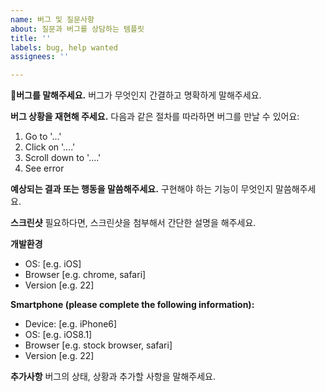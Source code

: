 ```yaml
---
name: 버그 및 질문사항
about: 질문과 버그를 상담하는 템플릿
title: ''
labels: bug, help wanted
assignees: ''

---
```


**버그를 말해주세요.**
버그가 무엇인지 간결하고 명확하게 말해주세요.

**버그 상황을 재현해 주세요.**
다음과 같은 절차를 따라하면 버그를 만날 수 있어요:
1. Go to '...'
2. Click on '....'
3. Scroll down to '....'
4. See error

**예상되는 결과 또는 행동을 말씀해주세요.**
구현해야 하는 기능이 무엇인지 말씀해주세요.

**스크린샷**
필요하다면, 스크린샷을 첨부해서 간단한 설명을 해주세요.

**개발환경**
 - OS: [e.g. iOS]
 - Browser [e.g. chrome, safari]
 - Version [e.g. 22]

**Smartphone (please complete the following information):**
 - Device: [e.g. iPhone6]
 - OS: [e.g. iOS8.1]
 - Browser [e.g. stock browser, safari]
 - Version [e.g. 22]

**추가사항**
버그의 상태, 상황과 추가할 사항을 말해주세요.
